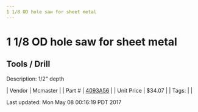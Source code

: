 ```yaml
---
1 1/8 OD hole saw for sheet metal
---
```

# 1 1/8 OD hole saw for sheet metal
## Tools / Drill
Description: 	1/2" depth 

| Vendor | Mcmaster | 
| Part # | [4093A56](https://www.mcmaster.com/#4093A56) | 
| Unit Price | $34.07 | 
| Tags: |  | 

Last updated: Mon May 08 00:16:19 PDT 2017